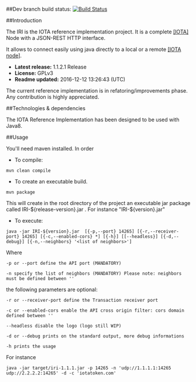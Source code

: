 ##Dev branch build status: 
[![Build Status](https://travis-ci.org/iotaledger/iri.svg?branch=dev)](https://travis-ci.org/iotaledger/iri)

##Introduction

The IRI is the IOTA reference implementation project. It is a complete [[IOTA]](http://www.iotatoken.com/) Node with a JSON-REST HTTP interface.

It allows to connect easily using java directly to a local or a remote [[IOTA node]](https://iota.readme.io/docs/syncing-to-the-network).

* **Latest release:** 1.1.2.1 Release
* **License:** GPLv3
* **Readme updated:** 2016-12-12 13:26:43 (UTC)

The current reference implementation is in refatoring/improvements phase. Any contribution is highly appreciated.

##Technologies & dependencies

The IOTA Reference Implementation has been designed to be used with Java8.

##Usage

You'll need maven installed. In order

* To compile:

`mvn clean compile`

* To create an executable build.

`mvn package`

This will create in the root directory of the project an executable jar package called IRI-${release-version}.jar . For instance "IRI-${version}.jar"

* To execute:

`java -jar IRI-${version}.jar  [{-p,--port} 14265] [{-r,--receiver-port} 14265] [{-c,--enabled-cors} *] [{-h}] [[--headless}] [{-d,--debug}] [{-n,--neighbors} '<list of neighbors>'] `

Where

`-p or --port define the API port (MANDATORY)`

`-n specify the list of neighbors (MANDATORY) Please note: neighbors must be defined between ''`

the following parameters are optional:

`-r or --receiver-port define the Transaction receiver port`

`-c or --enabled-cors enable the API cross origin filter: cors domain defined between ''`

`--headless disable the logo (logo still WIP)`

`-d or --debug prints on the standard output, more debug informations`

`-h prints the usage`
 
For instance

`java -jar target/iri-1.1.1.jar -p 14265 -n 'udp://1.1.1.1:14265 udp://2.2.2.2:14265' -d -c 'iotatoken.com'`

